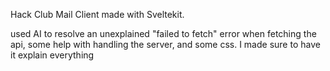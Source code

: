 Hack Club Mail Client made with Sveltekit.

used AI to resolve an unexplained "failed to fetch" error when fetching the api, some help with handling the server, and some css. I made sure to have it explain everything